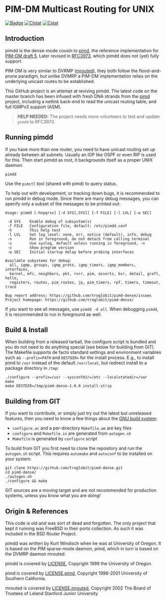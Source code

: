 PIM-DM Multicast Routing for UNIX
=================================
[![Badge][]][License] [![CIstat][]][Travis] [![Cstat][]][Scan]

Introduction
------------

pimdd is the dense-mode cousin to [pimd][], the reference implementation
for [PIM-DM draft 5][draft].  Later revised in [RFC3973][], which pimdd
does not (yet) fully support.

PIM-DM is very similar to DVRMP ([mrouted][]), they both follow the
flood-and-prune paradigm, but unlike DVMRP a PIM-DM implementation
relies on the underlying unicast routes to be established.

This GitHub project is an attempt at reviving pimdd.  The latest code on
the master branch has been infused with fresh DNA strands from the
[pimd][] project, including a netlink back-end to read the unicast
routing table, and full IGMPv3 support (ASM).

> **HELP NEEDED:** The project needs more volunteers to test and update
> `pimdd` to RFC3973.


Running pimdd
-------------

If you have more than one router, you need to have unicast routing set
up already between all subnets.  Usually an IGP like OSPF or even RIP
is used for this.  Then start pimdd as root, it backgrounds itself as
a proper UNIX daemon:

    pimdd

Use the `pimctl` tool (shared with pimd) to query status.

To help out with development, or tracking down bugs, it is recommended
to run pimdd in debug mode.  Since there are many debug messages, you
can specify only a subset of the messages to be printed out:

```
Usage: pimdd [-hnpqrsv] [-d SYS[,SYS]] [-f FILE] [-l LVL] [-w SEC]

 -d SYS    Enable debug of subsystem(s)
 -f FILE   Configuration file, default: /etc/pimdd.conf
 -h        This help text
 -l LVL    Set log level: none, err, notice (default), info, debug
 -n        Run in foreground, do not detach from calling terminal
 -s        Use syslog, default unless running in foreground, -n
 -v        Show program version
 -w SEC    Initial startup delay before probing interfaces

Available subystems for debug:
  all, igmp, groups, igmp_proto, igmp_timers, igmp_members, interfaces, 
  kernel, mfc, neighbors, pkt, rsrr, pim, asserts, bsr, detail, graft, hello, 
  registers, routes, pim_routes, jp, pim_timers, rpf, timers, timeout, trace

Bug report address: https://github.com/troglobit/pimd-dense/issues
Project homepage: https://github.com/troglobit/pimd-dense/
```

If you want to see all messages, use `pimdd -d all`.  When debugging
`pimdd`, it is recommended to run in foreground as well.


Build & Install
---------------

When building from a released tarball, the configure script is bundled
and you do not need to do anything special (see below for building from
GIT).  The Makefile supports de facto standard settings and environment
variables such as `--prefix=PATH` and `DESTDIR=` for the install
process.  E.g., to install pimd to `/usr` instead of the default
`/usr/local`, but redirect install to a package directory in `/tmp`:

    ./configure --prefix=/usr --sysconfdir=/etc --localstatedir=/var
	make
    make DESTDIR=/tmp/pimd-dense-1.0.0 install-strip


Building from GIT
-----------------

If you want to contribute, or simply just try out the latest but
unreleased features, then you need to know a few things about the
[GNU build system][build]:

- `configure.ac` and a per-directory `Makefile.am` are key files
- `configure` and `Makefile.in` are generated from `autogen.sh`
- `Makefile` is generated by `configure` script

To build from GIT you first need to clone the repository and run the
`autogen.sh` script.  This requires `automake` and `autoconf` to be
installed on your system.

    git clone https://github.com/troglobit/pimd-dense.git
    cd pimd-dense/
    ./autogen.sh
    ./configure && make

GIT sources are a moving target and are not recommended for production
systems, unless you know what you are doing!


Origin & References
-------------------

This code is old and was sort of dead and forgotten.  The only project
that kept it running was FreeBSD in their ports collection.  As such it
was included in the BSD Router Project.

pimdd was written by Kurt Windisch when he was at University of Oregon.
It is based on the PIM sparse-mode daemon, pimd, which in turn is based
on the DVMRP daemon mrouted.

pimdd is covered by [LICENSE](LICENSE), Copyright 1998 the University of
Oregon.

pimd is covered by [LICENSE.pimd](doc/LICENSE.pimd), Copyright 1998-2001
University of Southern California.

mrouted is covered by [LICENSE.mrouted](doc/LICENSE.mrouted), Copyright
2002 The Board of Trustees of Leland Stanford Junior University

[mrouted]: https://github.com/troglobit/mrouted
[pimd]:    https://github.com/troglobit/pimd
[draft]:   https://tools.ietf.org/html/draft-ietf-idmr-pim-dm-spec-05
[RFC3973]: https://tools.ietf.org/html/rfc3973
[License]: https://en.wikipedia.org/wiki/BSD_licenses
[Badge]:   https://img.shields.io/badge/License-BSD%203--Clause-blue.svg
[Travis]:  https://travis-ci.org/troglobit/pimd-dense
[CIstat]:  https://travis-ci.org/troglobit/pimd-dense.png?branch=master
[build]:   https://autotools.io/
[Scan]:    https://scan.coverity.com/projects/troglobit-pimd-dense
[Cstat]:   https://scan.coverity.com/projects/21569/badge.svg

